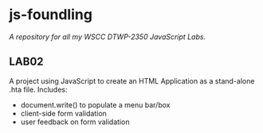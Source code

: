 js-foundling
==============

*A repository for all my WSCC DTWP-2350 JavaScript Labs.*

LAB02
--------------
A project using JavaScript to create an HTML Application as a stand-alone .hta file.
Includes:
- document.write() to populate a menu bar/box
- client-side form validation
- user feedback on form validation
